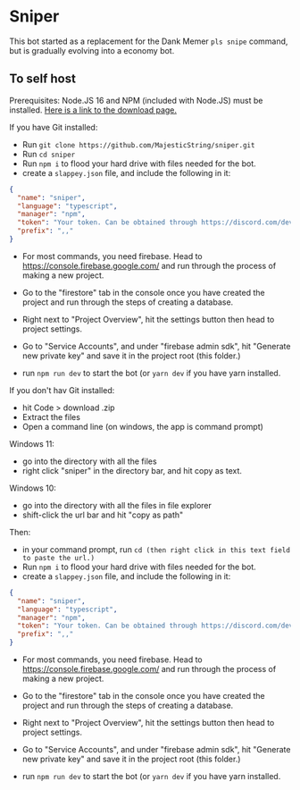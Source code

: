 # Sniper

This bot started as a replacement for the Dank Memer `pls snipe` command, but is gradually evolving into a economy bot.

## To self host

Prerequisites: Node.JS 16 and NPM (included with Node.JS) must be installed. [Here is a link to the download page.](https://nodejs.org/en/download/current/)

If you have Git installed:

- Run `git clone https://github.com/MajesticString/sniper.git`
- Run `cd sniper`
- Run `npm i` to flood your hard drive with files needed for the bot.
- create a `slappey.json` file, and include the following in it:

```json
{
  "name": "sniper",
  "language": "typescript",
  "manager": "npm",
  "token": "Your token. Can be obtained through https://discord.com/developers/applications . Create an app, head to the bot tab, and hit add a bot. Then, hit copy underneath the token field. ",
  "prefix": ",,"
}
```

- For most commands, you need firebase. Head to https://console.firebase.google.com/ and run through the process of making a new project.
- Go to the "firestore" tab in the console once you have created the project and run through the steps of creating a database.
- Right next to "Project Overview", hit the settings button then head to project settings.
- Go to "Service Accounts", and under "firebase admin sdk", hit "Generate new private key" and save it in the project root (this folder.)

- run `npm run dev` to start the bot (or `yarn dev` if you have yarn installed.

If you don't hav Git installed:

- hit Code > download .zip
- Extract the files
- Open a command line (on windows, the app is command prompt)

Windows 11:

- go into the directory with all the files
- right click "sniper" in the directory bar, and hit copy as text.

Windows 10:

- go into the directory with all the files in file explorer
- shift-click the url bar and hit "copy as path"

Then:

- in your command prompt, run `cd (then right click in this text field to paste the url.)`
- Run `npm i` to flood your hard drive with files needed for the bot.
- create a `slappey.json` file, and include the following in it:

```json
{
  "name": "sniper",
  "language": "typescript",
  "manager": "npm",
  "token": "Your token. Can be obtained through https://discord.com/developers/applications . Create an app, head to the bot tab, and hit add a bot. Then, hit copy underneath the token field. ",
  "prefix": ",,"
}
```

- For most commands, you need firebase. Head to https://console.firebase.google.com/ and run through the process of making a new project.
- Go to the "firestore" tab in the console once you have created the project and run through the steps of creating a database.
- Right next to "Project Overview", hit the settings button then head to project settings.
- Go to "Service Accounts", and under "firebase admin sdk", hit "Generate new private key" and save it in the project root (this folder.)

- run `npm run dev` to start the bot (or `yarn dev` if you have yarn installed.
